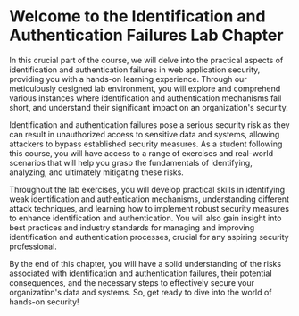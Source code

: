 # Welcome to the Identification and Authentication Failures Lab Chapter

In this crucial part of the course, we will delve into the practical aspects of identification and authentication failures in web application security, providing you with a hands-on learning experience. Through our meticulously designed lab environment, you will explore and comprehend various instances where identification and authentication mechanisms fall short, and understand their significant impact on an organization's security.

Identification and authentication failures pose a serious security risk as they can result in unauthorized access to sensitive data and systems, allowing attackers to bypass established security measures. As a student following this course, you will have access to a range of exercises and real-world scenarios that will help you grasp the fundamentals of identifying, analyzing, and ultimately mitigating these risks.

Throughout the lab exercises, you will develop practical skills in identifying weak identification and authentication mechanisms, understanding different attack techniques, and learning how to implement robust security measures to enhance identification and authentication. You will also gain insight into best practices and industry standards for managing and improving identification and authentication processes, crucial for any aspiring security professional.

By the end of this chapter, you will have a solid understanding of the risks associated with identification and authentication failures, their potential consequences, and the necessary steps to effectively secure your organization's data and systems. So, get ready to dive into the world of hands-on security!
